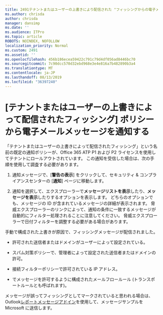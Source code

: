```yaml
---
title: 2491テナントまたはユーザーの上書きにより配信された "フィッシングからの電子メールメッセージの通知" ポリシー
ms.author: chrisda
author: chrisda
manager: dansimp
ms.date: ''
ms.audience: ITPro
ms.topic: article
ROBOTS: NOINDEX, NOFOLLOW
localization_priority: Normal
ms.custom: 2491
ms.assetid: ''
ms.openlocfilehash: 456b186ecea59422c791c79d4df056ad8446bc70
ms.sourcegitcommit: 7c90dcc570d32ebd968e3e4e816a7b482890b3a4
ms.translationtype: MT
ms.contentlocale: ja-JP
ms.lasthandoff: 08/13/2019
ms.locfileid: "36397240"
---
```

# <a name="alert-email-messages-from-the-phish-delivered-due-to-tenant-or-user-override-policy"></a>[テナントまたはユーザーの上書きによって配信されたフィッシング] ポリシーから電子メールメッセージを通知する

「テナントまたはユーザーの上書きによって配信されたフィッシング」という名前の既定の通知ポリシーが、Office 365 ATP P1 および P2 ライセンスを使用してテナントにロールアウトされています。 この通知を受信した場合は、次の手順を使用して調査する必要があります。

1. 通知メッセージで、[**警告の表示**] をクリックして、セキュリティ & コンプライアンスセンターの [**通知**] ページに移動します。

2. 通知を選択して、エクスプローラーで**メッセージリストを表示**したり、**メッセージを表示**したりするオプションを表示します。 どちらのオプションでも、メッセージの ID が含まれているメッセージの詳細が表示されます。 脅威エクスプローラーのリンクによって、通知の条件に一致するメッセージが自動的にフィルター処理されることに注意してください。 脅威エクスプローラーで日付フィルターを調整する必要がある場合があります。

手動で構成された上書きが原因で、フィッシングメッセージが配信されました。

- 許可された送信者またはドメインがユーザーによって設定されている。

- スパム対策ポリシーで、管理者によって設定された送信者またはドメインの許可。

- 接続フィルターポリシーで許可されている IP アドレス。

- でメッセージを許可するように構成されたメールフロールール (トランスポートルールとも呼ばれます)。

メッセージが誤ってフィッシングとしてマークされていると思われる場合は、Outlook[レポートメッセージアドイン](https://support.office.com/article/b5caa9f1-cdf3-4443-af8c-ff724ea719d2)を使用して、メッセージサンプルを Microsoft に送信します。
